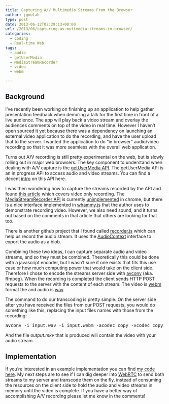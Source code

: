 ```yaml
---
title: Capturing A/V Multimedia Streams From the Browser
author: jgoulah
type: post
date: 2013-06-12T02:29:13+00:00
url: /2013/06/capturing-av-mutimedia-streams-in-browser/
categories:
  - Coding
  - Real-time Web
tags:
  - audio
  - getUserMedia
  - MediaStreamRecorder
  - video
  - webm

---
```

## Background

I&#8217;ve recently been working on finishing up an application to help gather presentation feedback when demo&#8217;ing a talk for the first time in front of a live audience. The app will play back a video stream and overlay the audiences comments on top of the video in real time. However I haven&#8217;t open sourced it yet because there was a dependency on launching an external video application to do the recording, and have the user upload that to the server. I wanted the application to do &#8220;in browser&#8221; audio/video recording so that it was more seamless with the overall web application. 

Turns out A/V recording is still pretty experimental on the web, but is slowly rolling out in major web browsers. The key component to understand when dealing with A/V capture is the <a href="http://dev.w3.org/2011/webrtc/editor/getusermedia.html" target="_blank">getUserMedia API</a>. The getUserMedia API is an in progress API to access audio and video streams. You can find a decent <a href="http://www.html5rocks.com/en/tutorials/getusermedia/intro/" target="_blank">intro</a> on this API here. 

I was then wondering how to capture the streams recorded by the API and found <a href="http://ericbidelman.tumblr.com/post/31486670538/creating-webm-video-from-getusermedia" target="_blank">this article</a> which covers video only recording. The <a href="http://dev.w3.org/2011/webrtc/editor/webrtc-20111004.html#mediastreamrecorder" target="_blank">MediaStreamRecorder API</a> is currently <a href="https://code.google.com/p/chromium/issues/detail?id=113676" target="_blank">unimplemented</a> in chrome, but there is a nice interface implemented in <a href="https://github.com/antimatter15/whammy" target="_blank">whammy.js</a> that the author uses to demonstrate recording video. However, we also need sound, and it turns out based on the comments in that article that others are looking for that too. 

There is another github project that I found called <a href="https://github.com/mattdiamond/Recorderjs" target="_blank">recorder.js</a> which can help us record the audio stream. It uses the <a href="https://dvcs.w3.org/hg/audio/raw-file/tip/webaudio/specification.html#AudioContext-section" target="_blank">AudioContext</a> interface to export the audio as a blob. 

Combining these two ideas, I can capture separate audio and video streams, and so they must be combined. Theoretically this could be done with a javascript encoder, but I wasn&#8217;t sure if one exists that fits this use case or how much computing power that would take on the client side. Therefore I chose to encode the streams server side with <a href="http://libav.org/avconv.html" target="_blank">avconv</a> (aka. ffmpeg). When the recording is completed the client sends HTTP POST requests to the server with the content of each stream. The video is <a href="http://www.webmproject.org/" target="_blank">webm</a> format the and audio is <a href="http://en.wikipedia.org/wiki/WAV" target="_blank">wav</a>.

The command to do our transcoding is pretty simple. On the server side after you have received the files from our POST requests, you would do something like this, replacing the input files names with those from the recording:

<pre>avconv -i input.wav -i input.webm -acodec copy -vcodec copy output.mkv</pre>

And the file _output.mkv_ that is produced will contain the video with your audio stream. 

## Implementation

If you&#8217;re interested in an example implementation you can find <a href="https://github.com/jgoulah/webrecorder" target="_blank">my code here</a>. My next steps are to see if I can dig deeper into <a href="https://sites.google.com/site/webrtc/" target="_blank">WebRTC</a> to send both streams to my server and transcode them on the fly, instead of consuming the resources on the client side to hold the audio and video streams in memory until the video is complete. If you have a better way of accomplishing A/V recording please let me know in the comments!